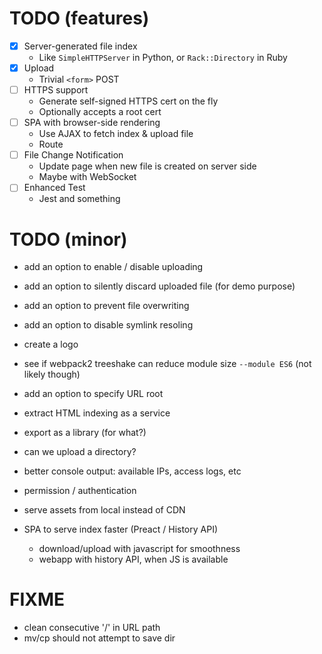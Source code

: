 # TODO (features)

- [x] Server-generated file index
    - Like `SimpleHTTPServer` in Python, or `Rack::Directory` in Ruby
- [x] Upload
    - Trivial `<form>` POST
- [ ] HTTPS support
    - Generate self-signed HTTPS cert on the fly
    - Optionally accepts a root cert
- [ ] SPA with browser-side rendering
    - Use AJAX to fetch index & upload file
    - Route
- [ ] File Change Notification
    - Update page when new file is created on server side
    - Maybe with WebSocket
- [ ] Enhanced Test
    - Jest and something

# TODO (minor)

- add an option to enable / disable uploading
- add an option to silently discard uploaded file (for demo purpose)
- add an option to prevent file overwriting
- add an option to disable symlink resoling
- create a logo
- see if webpack2 treeshake can reduce module size `--module ES6` (not likely though)
- add an option to specify URL root
- extract HTML indexing as a service
- export as a library (for what?)
- can we upload a directory?
- better console output: available IPs, access logs, etc
- permission / authentication
- serve assets from local instead of CDN

- SPA to serve index faster (Preact / History API)
    - download/upload with javascript for smoothness
    - webapp with history API, when JS is available

# FIXME

- clean consecutive '/' in URL path
- mv/cp should not attempt to save dir

